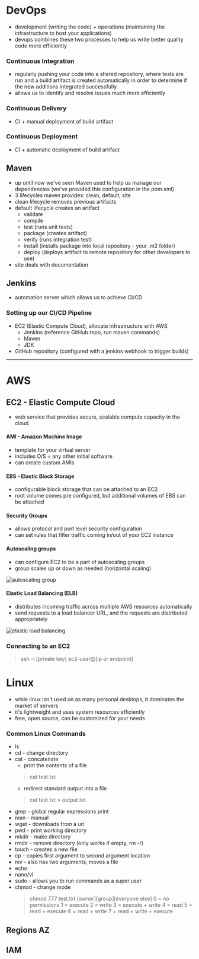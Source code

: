 # DevOps
- development (writing the code) + operations (maintaining the infrastructure to host your applications)
- devops combines these two processes to help us write better quality code more efficiently

### Continuous Integration
- regularly pushing your code into a shared repository, where tests are run and a build artifact is created automatically in order to determine if the new additions integrated successfully
- allows us to identify and resolve issues much more efficiently

### Continuous Delivery 
- CI + manual deployment of build artifact

### Continuous Deployment
- CI + automatic deployment of build artifact

## Maven
- up until now we've seen Maven used to help us manage our dependencies (we've provided this configuration in the pom.xml)
- 3 lifecycles maven provides: clean, default, site
- clean lifecycle removes previous artifacts
- default lifecycle creates an artifact
    - validate
    - compile
    - test (runs unit tests)
    - package (creates artifact)
    - verify (runs integration test)
    - install (installs package into local repository - your .m2 folder)
    - deploy (deploys artifact to remote repository for other developers to use)
- site deals with documentation

## Jenkins
- automation server which allows us to achieve CI/CD

### Setting up our CI/CD Pipeline
- EC2 (Elastic Compute Cloud), allocate infrastructure with AWS
    - Jenkins (reference GitHub repo, run maven commands)
    - Maven
    - JDK
- GitHub repository (configured with a jenkins webhook to trigger builds)

<hr>

# AWS 
## EC2 - Elastic Compute Cloud
- web service that provides secure, scalable compute capacity in the cloud

#### AMI - Amazon Machine Image
- template for your virtual server
- includes O/S + any other initial software 
- can create custom AMIs 

#### EBS - Elastic Block Storage
- configurable block storage that can be attached to an EC2
- root volume comes pre configured, but additional volumes of EBS can be attached 

#### Security Groups
- allows protocol and port level security configuration
- can set rules that filter traffic coming in/out of your EC2 instance

#### Autoscaling groups
- can configure EC2 to be a part of autoscaling groups 
- group scales up or down as needed (horizontal scaling)
<img src="https://www.webairy.com/wp-content/uploads/2019/07/hvsv.jpg" alt="autoscaling group">

#### Elastic Load Balancing (ELB)
- distributes incoming traffic across multiple AWS resources automatically
- send requests to a load balancer URL, and the requests are distributed appropriately
<img src="https://media.amazonwebservices.com/blog/2014/elb_instances_1.png" alt="elastic load balancing">

### Connecting to an EC2
> ssh -i [private key] ec2-user@[ip or endpoint]

# Linux 
- while linux isn't used on as many personal desktops, it dominates the market of servers
- it's lightweight and uses system resources efficiently
- free, open source, can be customized for your needs

### Common Linux Commands
- ls
- cd - change directory 
- cat - concatenate 
    - print the contents of a file 
    > cat test.txt
    - redirect standard output into a file 
    > cat test.txt > output.txt
- grep - global regular expressions print
- man - manual 
- wget - downloads from a url
- pwd - print working directory
- mkdir - make directory
- rmdir - remove directory (only works if empty, rm -r) 
- touch - creates a new file
- cp - copies first argument to second argument location 
- mv - also has two arguments, moves a file
- echo
- nano/vi 
- sudo - allows you to run commands as a super user
- chmod - change mode
    > chmod 777 test.txt
    [owner][group][everyone else]
    0 = no permissions 
    1 = execute
    2 = write 
    3 = execute + write
    4 = read
    5 = read + execute 
    6 = read + write 
    7 = read + write + execute

## Regions AZ

## IAM 